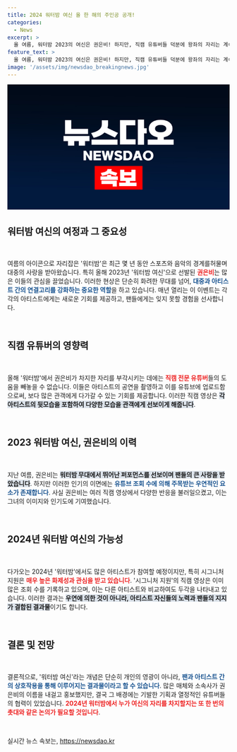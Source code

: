 ```yaml
---
title: 2024 워터밤 여신 올 한 해의 주인공 공개!
categories:
  - News
excerpt: >
  올 여름, 워터밤 2023의 여신은 권은비! 하지만, 직캠 유튜버들 덕분에 왕좌의 자리는 계속 변화 중. 시그니처 지원이 강력한 반격을 펼치며 화제에 오르는데, 다음 여신은 누가 될지 궁금하다!
feature_text: >
  올 여름, 워터밤 2023의 여신은 권은비! 하지만, 직캠 유튜버들 덕분에 왕좌의 자리는 계속 변화 중. 시그니처 지원이 강력한 반격을 펼치며 화제에 오르는데, 다음 여신은 누가 될지 궁금하다!
image: '/assets/img/newsdao_breakingnews.jpg'
---
```


<p><img src="/assets/img/newsdao_breakingnews.jpg" alt="pcversion 속보" /></p>

<h2 data-ke-size="size26">워터밤 여신의 여정과 그 중요성</h2>

<p data-ke-size="size16">&nbsp;</p>

<p>여름의 아이콘으로 자리잡은 '워터밤'은 최근 몇 년 동안 스포츠와 음악의 경계를허물며 대중의 사랑을 받아왔습니다. 특히 올해 2023년 '워터밤 여신'으로 선발된 <b><span style="color: #ee2323;">권은비</span></b>는 많은 이들의 관심을 끌었습니다. 이러한 현상은 단순히 화려한 무대를 넘어, <b><span style="color: #1a5490;">대중과 아티스트 간의 연결고리를 강화하는 중요한 역할</span></b>을 하고 있습니다. 매년 열리는 이 이벤트는 각각의 아티스트에게는 새로운 기회를 제공하고, 팬들에게는 잊지 못할 경험을 선사합니다.</p>

<p data-ke-size="size16">&nbsp;</p>

<h2 data-ke-size="size26">직캠 유튜버의 영향력</h2>

<p data-ke-size="size16">&nbsp;</p>

<p>올해 '워터밤'에서 권은비가 차지한 자리를 부각시키는 데에는 <b><span style="color: #ee2323;">직캠 전문 유튜버</span></b>들의 도움을 빼놓을 수 없습니다. 이들은 아티스트의 공연을 촬영하고 이를 유튜브에 업로드함으로써, 보다 많은 관객에게 다가갈 수 있는 기회를 제공합니다. 이러한 직캠 영상은 <b><span style="background-color: #21538527;">각 아티스트의 뒷모습을 포함하여 다양한 모습을 관객에게 선보이게 해줍니다</span></b>. </p>

<p data-ke-size="size16">&nbsp;</p>

<h2 data-ke-size="size26">2023 워터밤 여신, 권은비의 이력</h2>

<p data-ke-size="size16">&nbsp;</p>

<p>지난 여름, 권은비는 <b><span style="background-color: #21538527;">워터밤 무대에서 뛰어난 퍼포먼스를 선보이며 팬들의 큰 사랑을 받았습니다</span></b>. 하지만 이러한 인기의 이면에는 <b><span style="color: #1a5490;">유튜브 조회 수에 의해 주목받는 우연적인 요소가 존재합니다</span></b>. 사실 권은비는 여러 직캠 영상에서 다양한 반응을 불러일으켰고, 이는 그녀의 이미지와 인기도에 기여했습니다.</p>

<p data-ke-size="size16">&nbsp;</p>

<h2 data-ke-size="size26">2024년 워터밤 여신의 가능성</h2>

<p data-ke-size="size16">&nbsp;</p>

<p>다가오는 2024년 '워터밤'에서도 많은 아티스트가 참여할 예정이지만, 특히 시그니처 지원은 <b><span style="color: #ee2323;">매우 높은 화제성과 관심을 받고 있습니다</span></b>. '시그니처 지원'의 직캠 영상은 이미 많은 조회 수를 기록하고 있으며, 이는 다른 아티스트와 비교하여도 두각을 나타내고 있습니다. 이러한 결과는 <b><span style="background-color: #21538527;">우연에 의한 것이 아니라, 아티스트 자신들의 노력과 팬들의 지지가 결합된 결과물</span></b>이기도 합니다.</p>

<p data-ke-size="size16">&nbsp;</p>

<h2 data-ke-size="size26">결론 및 전망</h2>

<p data-ke-size="size16">&nbsp;</p>

<p>결론적으로, '워터밤 여신'라는 개념은 단순히 개인의 영광이 아니라, <b><span style="color: #1a5490;">팬과 아티스트 간의 상호작용을 통해 이루어지는 결과물이라고 할 수 있습니다</span></b>. 많은 매체와 소속사가 권은비의 이름을 내걸고 홍보했지만, 결국 그 배경에는 기발한 기획과 열정적인 유튜버들의 협력이 있었습니다. <b><span style="color: #ee2323;">2024년 워터밤에서 누가 여신의 자리를 차지할지는 또 한 번의 촛대와 같은 논의가 필요할 것입니다</span></b>. </p>

<p data-ke-size="size16">&nbsp;</p>
실시간 뉴스 속보는, <a href="https://newsdao.kr" rel="dofollow">https://newsdao.kr</a>


